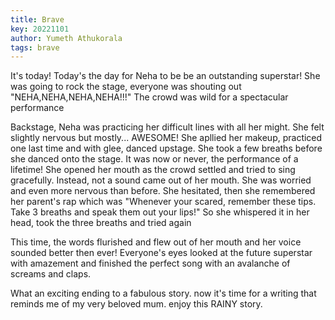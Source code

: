 ```yaml
---
title: Brave
key: 20221101
author: Yumeth Athukorala
tags: brave
---
```


It's today! Today's the day for Neha to be be an outstanding superstar! She was going to rock the stage, everyone was shouting out "NEHA,NEHA,NEHA,NEHA!!!" The crowd was wild for a spectacular performance

<!--more-->

Backstage, Neha was practicing her difficult lines with all her might. She felt slightly nervous but mostly... AWESOME! She apllied her makeup, practiced one last time and with glee, danced upstage. She took a few breaths before she danced onto the stage. It was now or never, the performance of a lifetime! She opened her mouth as the crowd settled and tried to sing gracefully. Instead, not a sound came out of her mouth. She was worried and even more nervous than before. She hesitated, then she remembered her parent's rap which was "Whenever your scared, remember these tips. Take 3 breaths and speak them out your lips!" So she whispered it in her head, took the three breaths and tried again

This time, the words flurished and flew out of her mouth and her voice sounded better then ever! Everyone's eyes looked at the future superstar with amazement and finished the perfect song with an avalanche of screams and claps.

What an exciting ending to a fabulous story. now it's time for a writing that reminds me of my very beloved mum. enjoy this RAINY story.
